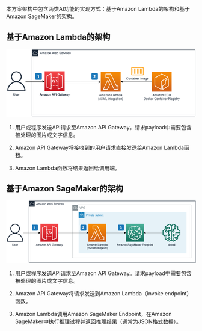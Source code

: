 本方案架构中包含两类AI功能的实现方式：基于Amazon Lambda的架构和基于Amazon SageMaker的架构。


## 基于Amazon Lambda的架构

![](./images/arch-lambda-cn.png)

1. 用户或程序发送API请求至Amazon API Gateway。请求payload中需要包含被处理的图片或文字信息。

2. Amazon API Gateway将接收到的用户请求直接发送给Amazon Lambda函数。

3. Amazon Lambda函数将结果返回给调用端。

## 基于Amazon SageMaker的架构

![](./images/arch-sagemaker-cn.png)

1. 用户或程序发送API请求至Amazon API Gateway。请求payload中需要包含被处理的图片或文字信息。

2. Amazon API Gateway将请求发送到Amazon Lambda（invoke endpoint）函数。

3. Amazon Lambda调用Amazon SageMaker Endpoint，在Amazon SageMaker中执行推理过程并返回推理结果（通常为JSON格式数据）。
